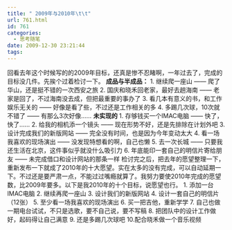 ```yaml
---
title: " 2009年与2010年\t\t"
url: 761.html
id: 761
categories:
  - 思考随笔
date: 2009-12-30 23:21:44
tags:
---
```


回看去年这个时候写的的2009年目标，还真是惨不忍睹啊，一年过去了，完成的目标没几件。先挨个过着检讨一下。 **成品与半成品：** 1\. 继续爬一座山 —— 爬了华山，还是挺不错的一次西安之旅 2. 国庆和晓禾回老家，最好去趟海南 —— 老家是回了，不过海南没去成，但把最重要的事办了 3. 看几本有意义的书，和工作娱乐无关的 —— 好像是看了些，不过还是工作相关的多 4. 多踢几次球，10次就不错了 —— 有那么3次好像…… **未实现的** 1\. 存够钱买一个IMAC电脑 —— 快了，快了…… 2. 给我的相机添一个镜头 —— 现在形势不好，还是先排除在计划外吧 3. 设计完成我们的新版网站 —— 完全没有时间，也是因为今年变动太大 4. 看一场我喜欢的现场演出 —— 没发现特想看的啊，自己也懒 5. 去一次长城 —— 只要我还生活在北京，这件事似乎就没什么吸引力 6. 年底能印一套自己的明信片寄给朋友 —— 未完成借口和设计网站的那条一样 检讨完之后，把去年的愿望整理一下，重新发布一下就成了2010年的十大愿望。实在太多的没有完成，可以自动延期一下。不过还是要严肃一点，不能过过嘴瘾就算了。我努力要使2010年完成的愿望数，比2009年要多。以下是我2010年的十个目标，说愿望也行。 1. 添加一台IMAC电脑 2. 继续再爬一座山 3. 设计我们的新版网站 4. 设计一套自己的明信片（12张） 5. 至少看一场我喜欢的现场演出 6. 买一把吉他，重新学学 7. 自己也做一期电台试试，不只是选歌，要不自己说，要不写稿 8. 把团队中的设计工作做好，起码得让自己满意 9. 还是多踢几次球吧 10.配合晓禾做一个音乐视频